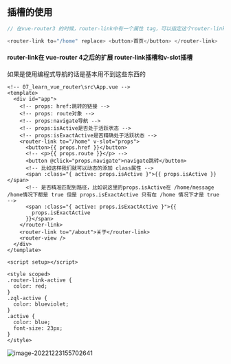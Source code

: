 ## 插槽的使用

```js
// 在vue-router3 的时候，router-link中有一个属性 tag，可以指定这个router-link的类型，但是在 vue-router 4之后的版本，这个属性就不能使用了，使我们的 router-link更加的灵活，可以作为一个插槽使用

<router-link to="/home" replace> <button>首页</button> </router-link>
```

#### router-link在 vue-router 4之后的扩展    router-link插槽和v-slot插槽

如果是使用编程式导航的话是基本用不到这些东西的

```vue
<!-- 07_learn_vue_router\src\App.vue -->
<template>
  <div id="app">
    <!-- props: href:跳转的链接 -->
    <!-- props: route对象 -->
    <!-- props:navigate导航 -->
    <!-- props:isActive是否处于活跃状态 -->
    <!-- props:isExactActive是否精确处于活跃状态 -->
    <router-link to="/home" v-slot="props">
      <button>{{ props.href }}</button>
      <!-- <p>{{ props.route }}</p> -->
      <button @click="props.navigate">navigate跳转</button>
      <!-- 比如这样我们就可以动态的添加 class属性 -->
      <span :class="{ active: props.isActive }">{{ props.isActive }}</span>
      <!-- 是否精准匹配到路径，比如说这里的props.isActive在 /home/message /home情况下都是 true 但是 props.isExactActive 只有在 /home 情况下才是 true -->
      <span :class="{ active: props.isExactActive }">{{
        props.isExactActive
      }}</span>
    </router-link>
    <router-link to="/about">关于</router-link>
    <router-view />
  </div>
</template>

<script setup></script>

<style scoped>
.router-link-active {
  color: red;
}
.zql-active {
  color: blueviolet;
}
.active {
  color: blue;
  font-size: 23px;
}
</style>

```

![image-20221223155702641](D:%5Cworkspace%5CQiLongZhang%5CVue%5CQ7Long%5CVue3%5C%E7%AC%94%E8%AE%B0%5C28_learn_vueRouter%5C06_router-link%E6%8F%92%E6%A7%BD%E5%92%8Cv-slot%E6%8F%92%E6%A7%BD.assets%5Cimage-20221223155702641.png)


